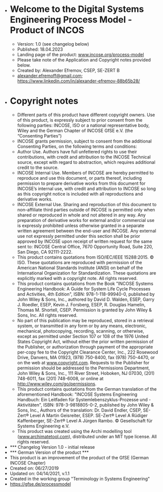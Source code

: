 - # Welcome to the Digital Systems Engineering Process Model - Product of INCOS
	- Version: 1.0 (see changelog below)
	- Published: 18.04.2023
	- Landing page of the product: www.incose.org/process-model
	- Please take note of the Application and Copyright notes provided below.
	- Created by: Alexander Efremov, CSEP, SE-ZERT B
	- alexander.efremoff@gmail.com; https://www.linkedin.com/in/alexander-efremov-88b65b28/
- # Copyright notes
	- Different parts of this product have different copyright owners. Use of this product, is expressly subject to prior consent from the following parties: INCOSE, ISO or a national representative body, Wiley and the German Chapter of INCOSE GfSE e.V. (the “Consenting Parties”)
	- INCOSE grants permission, subject to consent from the additional Consenting Parties, on the following terms and conditions:
	- Author Use. Authors have full unfettered rights to use their contributions, with credit and attribution to the INCOSE Technical source, except with regard to abstraction, which requires additional credit to the source.
	- INCOSE Internal Use. Members of INCOSE are hereby permitted to reproduce and use this document, or parts thereof, including permission to prepare derivative works from this document for INCOSE’s internal use, with credit and attribution to INCOSE so long as this copyright notice is included with all reproductions and derivative works.
	- INCOSE External Use. Sharing and reproduction of this document to non-affiliate third parties outside of INCOSE is permitted only when shared or reproduced in whole and not altered in any way. Any preparation of derivative works for external and/or commercial use is expressly prohibited unless otherwise granted in a separate written agreement between the end-user and INCOSE. Any external use not expressly permitted under this section shall be prior approved by INCOSE upon receipt of written request for the same sent to: INCOSE Central Office, 7670 Opportunity Road, Suite 220, San Diego, CA 92111-2222.
	- This product contains quotations from ISO/IEC/IEEE 15288:2015. © ISO. These quotations are reproduced with permission of the American National Standards Institute (ANSI) on behalf of the International Organization for Standardization. These quotations are explicitly marked with a copyright note. All rights reserved.
	- This product contains quotations from the Book "INCOSE Systems Engineering Handbook: A Guide for System Life Cycle Processes and Activities, 4th Edition", ISBN: 978-1-118-99940-0, published by  John Wiley & Sons, Inc., authored by David D. Walden, ESEP, Garry J. Roedler, ESEP, Kevin J. Forsberg, ESEP, R. Douglas Hamelin, Thomas M. Shortell, CSEP. Permission is granted by John Wiley & Sons, Inc. All rights reserved.
	- No part of this publication may be reproduced, stored in a retrieval system, or transmitted in any form or by any means, electronic, mechanical, photocopying, recording, scanning, or otherwise, except as permitted under Section 107 or 108 of the 1976 United States Copyright Act, without either the prior written permission of the Publisher, or authorization through payment of the appropriate per-copy fee to the Copyright Clearance Center, Inc., 222 Rosewood Drive, Danvers, MA 01923, (978) 750-8400, fax (978) 750-4470, or on the web at www.copyright.com. Requests to the Publisher for permission should be addressed to the Permissions Department, John Wiley & Sons, Inc., 111 River Street, Hoboken, NJ 07030, (201) 748-6011, fax (201) 748-6008, or online at http://www.wiley.com/go/permissions.
	- This product contains quotations from the German translation of the aforementioned Handbook: "INCOSE Systems Engineering Handbuch: Ein Leitfaden für Systemlebenszyklus-Prozesse und -Aktivitäten", ISBN: 978-3-9818805-0-2, published by John Wiley & Sons, Inc., Authors of the translation: Dr. David Endler, CSEP, SE-Zert® Level A Martin Geisreiter, ESEP. SE-Zert® Level A Rüdiger Kaffenberger, SE-Zert® Level A Jürgen Rambo. © Gesellschaft für Systems Engineering e.V.
	- This product was created using the Archi modelling tool (www.archimatetool.com), distributed under an MIT type license. All rights reserved.
- *** Changelog
  Version 1.0 - initial release
- *** German Version of the product ***
- This product is an improvement of the product of the GfSE (German INCOSE Chapter)
- Created on: 06/27/2019
- Updated on: 04/14/2021, v.1.1
- Created in the working group "Terminology in Systems Engineering"
- https://gfse.de/processmodel